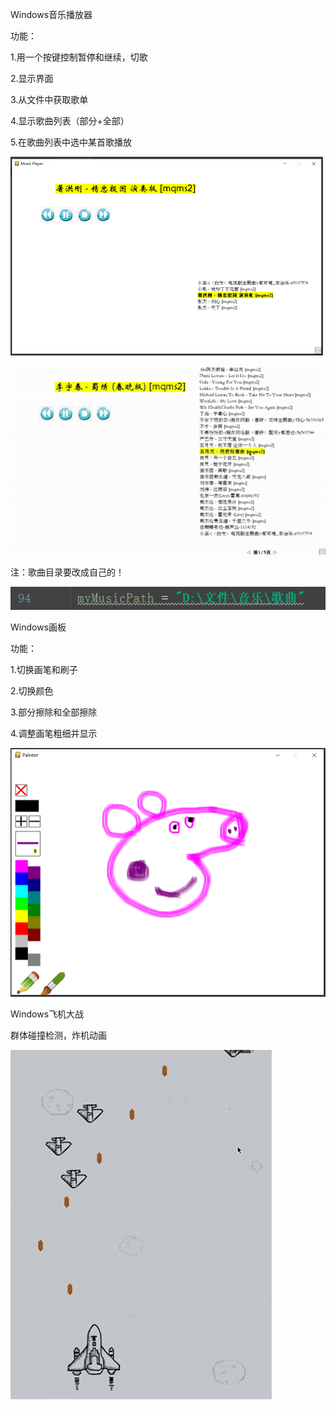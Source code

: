 Windows音乐播放器

功能：

1.用一个按键控制暂停和继续，切歌

2.显示界面

3.从文件中获取歌单

4.显示歌曲列表（部分+全部）

5.在歌曲列表中选中某首歌播放

![Interface1](https://github.com/hzhangamaze/Games_pygame/blob/master/show_images/MusicPlayer1.PNG)

![Interface2](https://github.com/hzhangamaze/Games_pygame/blob/master/show_images/MusicPlayer2.gif)

注：歌曲目录要改成自己的！

![code](https://github.com/hzhangamaze/Games_pygame/blob/master/show_images/MusicPlayer3.PNG)



Windows画板

功能：

1.切换画笔和刷子

2.切换颜色

3.部分擦除和全部擦除

4.调整画笔粗细并显示

![Interface1](https://github.com/hzhangamaze/Games_pygame/blob/master/show_images/Painter1.PNG)



Windows飞机大战

群体碰撞检测，炸机动画

![Interface1](https://github.com/hzhangamaze/Games_pygame/blob/master/show_images/Plane1.gif)
